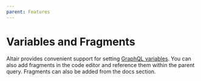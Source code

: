```yaml
---
parent: Features
---
```


# Variables and Fragments

Altair provides convenient support for setting [GraphQL variables](https://graphql.org/learn/queries/#variables). You can also add fragments in the code editor and reference them within the parent query. Fragments can also be added from the docs section.
